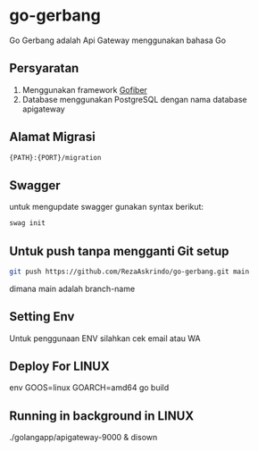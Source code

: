 
# go-gerbang

Go Gerbang adalah Api Gateway menggunakan bahasa Go

## Persyaratan

1. Menggunakan framework [Gofiber](https://gofiber.io)
2. Database menggunakan PostgreSQL dengan nama database apigateway

## Alamat Migrasi

```bash
{PATH}:{PORT}/migration
```

## Swagger

untuk mengupdate swagger gunakan syntax berikut:
```bash
swag init
```

## Untuk push tanpa mengganti Git setup
```bash
git push https://github.com/RezaAskrindo/go-gerbang.git main
```
dimana main adalah branch-name

## Setting Env
Untuk penggunaan ENV silahkan cek email atau WA

## Deploy For LINUX
env GOOS=linux GOARCH=amd64 go build

## Running in background in LINUX
./golangapp/apigateway-9000 & disown

